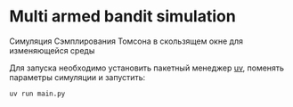 # Multi armed bandit simulation

Симуляция Сэмплирования Томсона в скользящем окне для изменяющейся среды

Для запуска необходимо установить пакетный менеджер [uv](https://docs.astral.sh/uv/), поменять параметры симуляции и запустить:

```bash
uv run main.py
```
